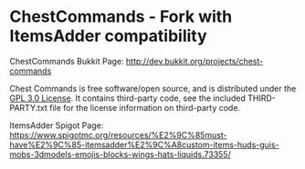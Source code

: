 ChestCommands - Fork with ItemsAdder compatibility
===================

ChestCommands Bukkit Page: http://dev.bukkit.org/projects/chest-commands

Chest Commands is free software/open source, and is distributed under the [GPL 3.0 License](https://opensource.org/licenses/GPL-3.0). It contains third-party code, see the included THIRD-PARTY.txt file for the license information on third-party code.

ItemsAdder Spigot Page: https://www.spigotmc.org/resources/%E2%9C%85must-have%E2%9C%85-itemsadder%E2%9C%A8custom-items-huds-guis-mobs-3dmodels-emojis-blocks-wings-hats-liquids.73355/
